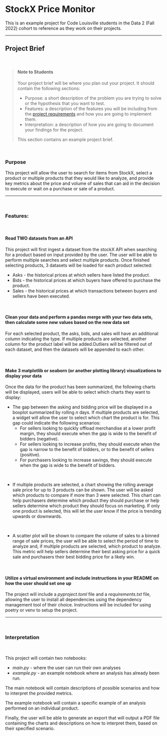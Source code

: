 # StockX Price Monitor

This is an example project for Code Louisville students in the Data 2 (Fall 2022) cohort to reference as they work on their projects.

---

## Project Brief

<br>

> #### **Note to Students**
>
> Your project brief will be where you plan out your project. It should contain the following sections:
> - Purpose: a short description of the problem you are trying to solve or the hypothesis that you want to test.
> - Features: a description of the features you will be including from the [project requirements](https://docs.google.com/document/d/1xpBog82WwirrFMLcMfVkxUAHu1s4Z_p1oon5CruR6LA/edit?usp=drive_web&authuser=2) and how you are going to implement them.
> - Interpretation: a description of how you are going to document your findings for the project.
>
> This section contains an example project brief.

<br>

### Purpose

This project will allow the user to search for items from StockX, select a product or multiple products that they would like to analyze, and provide key metrics about the price and volume of sales that can aid in the decision to execute or wait on a purchase or sale of a product.

---

<br>

### Features:

<br>

#### **Read TWO datasets from an API**

This project will first ingest a dataset from the stockX API when searching for a product based on input provided by the user. The user will be able to perform multiple searches and select multiple products. Once finished selecting products, 3 datasets will be loaded for each product selected:

- Asks - the historical prices at which sellers have listed the product.
- Bids - the historical prices at which buyers have offered to purchase the product.
- Sales - the historical prices at which transactions between buyers and sellers have been executed.

<br>

#### **Clean your data and perform a pandas merge with your two data sets, then calculate some new values based on the new data set**

For each selected product, the asks, bids, and sales will have an additional column indicating the type. If multiple products are selected, another column for the product label will be added.Outliers will be filtered out of each dataset, and then the datasets will be appended to each other.

<br>

#### **Make 3 matplotlib or seaborn (or another plotting library) visualizations to display your data**

Once the data for the product has been summarized, the following charts will be displayed, users will be able to select which charts they want to display:

- The gap between the asking and bidding price will be displayed in a boxplot summarized by rolling *n* days. If multiple products are selected, a widget will allow the user to select which chart the product is for. This gap could indicate the following scenarios:
    - For sellers looking to quickly offload merchandise at a lower profit margin, they should execute when the gap is wide to the benefit of bidders (negative).
    - For sellers looking to increase profits, they should execute when the gap is narrow to the benefit of bidders, or to the benefit of sellers (positive).
    - For purchasers looking to increase savings, they should execute when the gap is wide to the benefit of bidders.

<br>

- If multiple products are selected, a chart showing the rolling average sale price for up to 3 products can be shown. The user will be asked which products to compare if more than 3 were selected. This chart can help purchasers determine which product they should purchase or help sellers determine which product they should focus on marketing. If only one product is selected, this will let the user know if the price is trending upwards or downwards.

<br>

- A scatter plot will be shown to compare the volume of sales to a binned range of sale prices, the user will be able to select the period of time to analyze and, if multiple products are selected, which product to analyze. This metric will help sellers determine their best asking price for a quick sale and purchasers their best bidding price for a likely win.

<br>

#### **Utilize a virtual environment and include instructions in your README on how the user should set one up**

The project will include a *pyproject.toml* file and a *requirements.txt* file, allowing the user to install all dependencies using the dependency management tool of their choice. Instructions will be included for using poetry or venv to setup the project.

---

<br>

### Interpretation

<br>

This project will contain two notebooks:
- *main.py* - where the user can run their own analyses
- *example.py* - an example notebook where an analysis has already been run.

The main notebook will contain descriptions of possible scenarios and how to interpret the provided metrics.

The example notebook will contain a specific example of an analysis performed on an individual product.

Finally, the user will be able to generate an export that will output a PDF file containing the charts and descriptions on how to interpret them, based on their specified scenario.